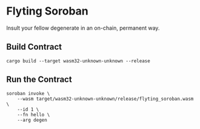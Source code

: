 # Flyting Soroban
Insult your fellow degenerate in an on-chain, permanent way.  

## Build Contract

```
cargo build --target wasm32-unknown-unknown --release
```

## Run the Contract

```
soroban invoke \
    --wasm target/wasm32-unknown-unknown/release/flyting_soroban.wasm \
    --id 1 \
    --fn hello \
    --arg degen
```